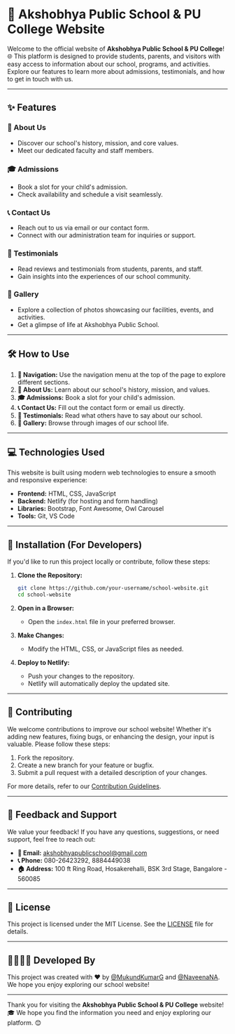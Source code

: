 # 🏫 Akshobhya Public School & PU College Website

Welcome to the official website of **Akshobhya Public School & PU College**! 🌐 This platform is designed to provide students, parents, and visitors with easy access to information about our school, programs, and activities. Explore our features to learn more about admissions, testimonials, and how to get in touch with us.

---

## ✨ Features

### **📖 About Us**
- Discover our school's history, mission, and core values.
- Meet our dedicated faculty and staff members.

### **🎓 Admissions**
- Book a slot for your child's admission.
- Check availability and schedule a visit seamlessly.

### **📞 Contact Us**
- Reach out to us via email or our contact form.
- Connect with our administration team for inquiries or support.

### **🌟 Testimonials**
- Read reviews and testimonials from students, parents, and staff.
- Gain insights into the experiences of our school community.

### **📸 Gallery**
- Explore a collection of photos showcasing our facilities, events, and activities.
- Get a glimpse of life at Akshobhya Public School.

---

## 🛠️ How to Use

1. **📍 Navigation:** Use the navigation menu at the top of the page to explore different sections.
2. **📖 About Us:** Learn about our school's history, mission, and values.
3. **🎓 Admissions:** Book a slot for your child's admission.
4. **📞 Contact Us:** Fill out the contact form or email us directly.
5. **🌟 Testimonials:** Read what others have to say about our school.
6. **📸 Gallery:** Browse through images of our school life.

---

## 💻 Technologies Used

This website is built using modern web technologies to ensure a smooth and responsive experience:

- **Frontend:** HTML, CSS, JavaScript
- **Backend:** Netlify (for hosting and form handling)
- **Libraries:** Bootstrap, Font Awesome, Owl Carousel
- **Tools:** Git, VS Code

---

## 🚀 Installation (For Developers)

If you'd like to run this project locally or contribute, follow these steps:

1. **Clone the Repository:**
   ```bash
   git clone https://github.com/your-username/school-website.git
   cd school-website
   ```

2. **Open in a Browser:**
   - Open the `index.html` file in your preferred browser.

3. **Make Changes:**
   - Modify the HTML, CSS, or JavaScript files as needed.

4. **Deploy to Netlify:**
   - Push your changes to the repository.
   - Netlify will automatically deploy the updated site.

---

## 🤝 Contributing

We welcome contributions to improve our school website! Whether it's adding new features, fixing bugs, or enhancing the design, your input is valuable. Please follow these steps:

1. Fork the repository.
2. Create a new branch for your feature or bugfix.
3. Submit a pull request with a detailed description of your changes.

For more details, refer to our [Contribution Guidelines](CONTRIBUTING.md).

---

## 📩 Feedback and Support

We value your feedback! If you have any questions, suggestions, or need support, feel free to reach out:

- **📧 Email:** [akshobhyapublicschool@gmail.com](mailto:akshobhyapublicschool@gmail.com)
- **📞 Phone:** 080-26423292, 8884449038
- **🏠 Address:** 100 ft Ring Road, Hosakerehalli, BSK 3rd Stage, Bangalore - 560085

---

## 📜 License

This project is licensed under the MIT License. See the [LICENSE](LICENSE) file for details.

---

## 👨‍💻👩‍💻 Developed By

This project was created with ❤️ by [@MukundKumarG](https://github.com/MUKUNDKUMAR-G) and [@NaveenaNA](https://github.com/NaveenAgastya). We hope you enjoy exploring our school website!

---

Thank you for visiting the **Akshobhya Public School & PU College** website! 🎓 We hope you find the information you need and enjoy exploring our platform. 😊
